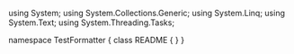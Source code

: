﻿using System;
using System.Collections.Generic;
using System.Linq;
using System.Text;
using System.Threading.Tasks;

namespace TestFormatter
{
    class README
    {
    }
}

